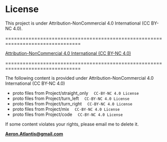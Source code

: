 # License

This project is under Attribution-NonCommercial 4.0 International (CC BY-NC 4.0).

================================================================================

[Attribution-NonCommercial 4.0 International (CC BY-NC 4.0)](http://creativecommons.org/licenses/by-nc/4.0/)

================================================================================

The following content is provided under Attribution-NonCommercial 4.0 International (CC BY-NC 4.0)

- proto files from Project/straight_only &emsp;`CC-BY-NC 4.0 License`
- proto files from Project/turn_left &emsp;`CC-BY-NC 4.0 License`
- proto files from Project/turn_right &emsp;`CC-BY-NC 4.0 License`
- proto files from Project/mix &emsp;`CC-BY-NC 4.0 License`
- proto files from Project/code &emsp;`CC-BY-NC 4.0 License`

If some content violates your rights, please email me to delete it.

**Aeron.Atlantis@gmail.com**